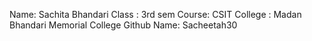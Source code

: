 Name: Sachita Bhandari
Class : 3rd sem
Course: CSIT
College : Madan Bhandari Memorial College
Github Name: Sacheetah30

